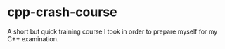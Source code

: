 # cpp-crash-course
A short but quick training course I took in order to prepare myself for my C++ examination.
